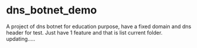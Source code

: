 # dns_botnet_demo
A project of dns botnet for education purpose, have a fixed domain and dns header for test. 
Just have 1 feature and that is list current folder.
 updating.....
